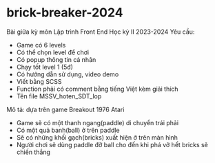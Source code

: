 # brick-breaker-2024
Bài giữa kỳ môn Lập trình Front End Học kỳ II 2023-2024
Yêu cầu:
- Game có 6 levels
- Có thể chọn level để chơi
- Có popup thông tin cá nhân
- Chạy tốt level 1 (5đ)
- Có hướng dẫn sử dụng, video demo
- Viết bằng SCSS
- Function phải có comment bằng tiếng Việt kèm giải thích
- Tên file MSSV_hoten_SDT_lop

Mô tả: dựa trên game Breakout 1976 Atari
- Game sẽ có một thanh ngang(paddle) di chuyển trái phải
- Có một quả banh(ball) ở trên paddle
- Sẽ có những khối gạch(bricks) xuất hiện ở trên màn hình
- Người chơi sẽ dùng paddle đỡ ball cho đến khi phá vỡ hết bricks sẽ chiến thắng